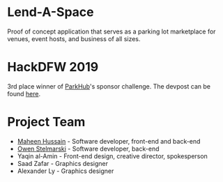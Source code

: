 # Lend-A-Space
Proof of concept application that serves as a parking lot marketplace for venues, event hosts, and business of all sizes. 

# HackDFW 2019
3rd place winner of [ParkHub](http://parkhub.com)'s sponsor challenge. The devpost can be found [here](https://devpost.com/software/hackdfw19).

# Project Team
+ [Maheen Hussain](https://github.com/VariableV) - Software developer, front-end and back-end
+ [Owen Stelmarski](https://github.com/hypedsupremelife) - Software developer, back-end
+ Yaqin al-Amin - Front-end design, creative director, spokesperson
+ Saad Zafar - Graphics designer
+ Alexander Ly - Graphics designer
